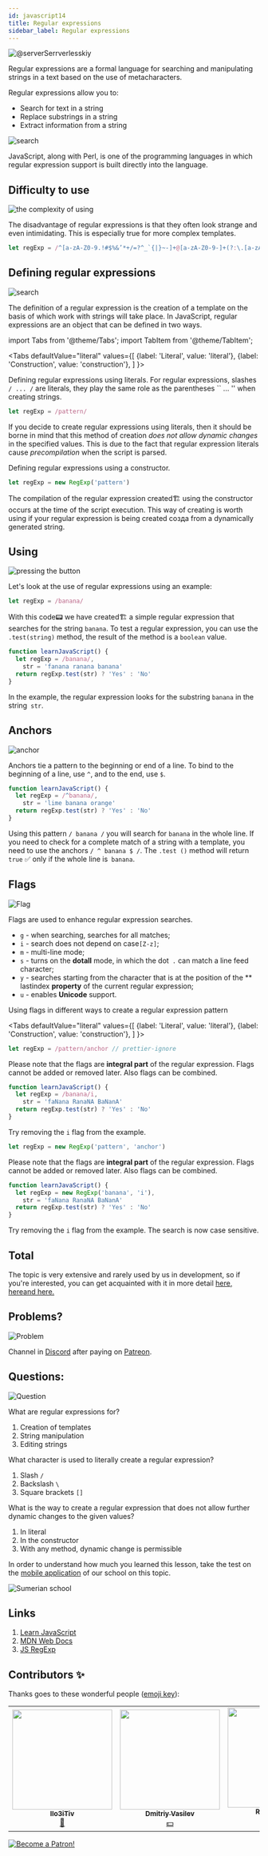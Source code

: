 ```yaml
---
id: javascript14
title: Regular expressions
sidebar_label: Regular expressions
---
```


![@serverSerrverlesskiy](/img/javascript/headers/13.jpg)

Regular expressions are a formal language for searching and manipulating strings in a text based on the use of metacharacters.

Regular expressions allow you to:

- Search for text in a string
- Replace substrings in a string
- Extract information from a string

![search](https://media.giphy.com/media/l46Cy1rHbQ92uuLXa/giphy.gif)

JavaScript, along with Perl, is one of the programming languages in which regular expression support is built directly into the language.

## Difficulty to use

![the complexity of using](https://media.giphy.com/media/5XYsIwzY00ONq/giphy.gif)

The disadvantage of regular expressions is that they often look strange and even intimidating. This is especially true for more complex templates.

```jsx
let regExp = /^[a-zA-Z0-9.!#$%&’*+/=?^_`{|}~-]+@[a-zA-Z0-9-]+(?:\.[a-zA-Z0-9-]+)*$/
```

## Defining regular expressions

![search](https://media.giphy.com/media/RMwYOO5e8pr1lhL8K7/giphy.gif)

The definition of a regular expression is the creation of a template on the basis of which work with strings will take place. In JavaScript, regular expressions are an object that can be defined in two ways.

import Tabs from '@theme/Tabs';
import TabItem from '@theme/TabItem';

<Tabs
defaultValue="literal"
values={[
{label: 'Literal', value: 'literal'},
{label: 'Construction', value: 'construction'},
]
}>
<TabItem value="literal">

Defining regular expressions using literals. For regular expressions, slashes `/ ... /` are literals, they play the same role as the parentheses `` ... '' when creating strings.

```jsx
let regExp = /pattern/
```

If you decide to create regular expressions using literals, then it should be borne in mind that this method of creation _does not allow dynamic changes_ in the specified values. This is due to the fact that regular expression literals cause _precompilation_ when the script is parsed.

  </TabItem>
  
  <TabItem value="construction">

Defining regular expressions using a constructor.

```jsx
let regExp = new RegExp('pattern')
```

The compilation of the regular expression created🏗️ using the constructor occurs at the time of the script execution. This way of creating is worth using if your regular expression is being created созда from a dynamically generated string.

  </TabItem>
</Tabs>

## Using

![pressing the button](https://media.giphy.com/media/12hhLP67q6PqCs/giphy.gif)

Let's look at the use of regular expressions using an example:

```jsx
let regExp = /banana/
```

With this code📟 we have created🏗️ a simple regular expression that searches for the string `banana`. To test a regular expression, you can use the `.test(string)` method, the result of the method is a `boolean` value.

```jsx live
function learnJavaScript() {
  let regExp = /banana/,
    str = 'fanana ranana banana'
  return regExp.test(str) ? 'Yes' : 'No'
}
```

In the example, the regular expression looks for the substring `banana` in the string` str`.

## Anchors

![anchor](https://media.giphy.com/media/3ohze1LSWrEGCML02Y/giphy.gif)

Anchors tie a pattern to the beginning or end of a line. To bind to the beginning of a line, use `^`, and to the end, use `$`.

```jsx live
function learnJavaScript() {
  let regExp = /^banana/,
    str = 'lime banana orange'
  return regExp.test(str) ? 'Yes' : 'No'
}
```

Using this pattern `/ banana /` you will search for `banana` in the whole line. If you need to check for a complete match of a string with a template, you need to use the anchors `/ ^ banana $ /`. The `.test ()` method will return `true` ✅ only if the whole line is` banana`.

## Flags

![Flag](https://media.giphy.com/media/ihRmRCxJuIi3pCORTL/giphy.gif)

Flags are used to enhance regular expression searches.

- `g` - when searching, searches for all matches;
- `i` - search does not depend on case`[Z-z]`;
- `m` - multi-line mode;
- `s` - turns on the **dotall** mode, in which the dot` .` can match a line feed character;
- `y` - searches starting from the character that is at the position of the ** lastindex **property** of the current regular expression;
- `u` - enables **Unicode** support.

Using flags in different ways to create a regular expression pattern

<Tabs
defaultValue="literal"
values={[
{label: 'Literal', value: 'literal'},
{label: 'Construction', value: 'construction'},
]
}>
<TabItem value="literal">

```jsx
let regExp = /pattern/anchor // prettier-ignore
```

Please note that the flags are **integral part** of the regular expression. Flags cannot be added or removed later. Also flags can be combined.

```jsx live
function learnJavaScript() {
  let regExp = /banana/i,
    str = 'faNana RanaNA BaNanA'
  return regExp.test(str) ? 'Yes' : 'No'
}
```

Try removing the `i` flag from the example.
</TabItem>
<TabItem value="construction">

```jsx
let regExp = new RegExp('pattern', 'anchor')
```

Please note that the flags are **integral part** of the regular expression. Flags cannot be added or removed later. Also flags can be combined.

```jsx live
function learnJavaScript() {
  let regExp = new RegExp('banana', 'i'),
    str = 'faNana RanaNA BaNanA'
  return regExp.test(str) ? 'Yes' : 'No'
}
```

Try removing the `i` flag from the example. The search is now case sensitive.
</TabItem>
</Tabs>

## Total

The topic is very extensive and rarely used by us in development, so if you're interested, you can get acquainted with it in more detail [here,](https://learn.javascript.ru/regular-expressions) [here](https://developer.mozilla.org/en/docs/Web/JavaScript/Guide/Regular_Expressions)[and here.](https://tuhub.ru/frontend/js-regexp)

## Problems?

![Problem](https://media.giphy.com/media/xTiTnGeUsWOEwsGoG4/giphy.gif)

Channel in [Discord](https://discord.gg/6GDAfXn) after paying on [Patreon](https://www.patreon.com/javascriptcamp).

## Questions:

![Question](https://media.giphy.com/media/l0HlRnAWXxn0MhKLK/giphy.gif)

What are regular expressions for?

1. Creation of templates
2. String manipulation
3. Editing strings

What character is used to literally create a regular expression?

1. Slash `/`
2. Backslash `\`
3. Square brackets `[]`

What is the way to create a regular expression that does not allow further dynamic changes to the given values?

1. In literal
2. In the constructor
3. With any method, dynamic change is permissible

In order to understand how much you learned this lesson, take the test on the [mobile application](http://onelink.to/njhc95) of our school on this topic.

![Sumerian school](/img/app.png)

## Links

1. [Learn JavaScript](https://learn.javascript.ru/regular-expressions)
2. [MDN Web Docs](https://developer.mozilla.org/ru/docs/Web/JavaScript/Guide/Regular_Expressions)
3. [JS RegExp](https://tuhub.ru/frontend/js-regexp)

## Contributors ✨

Thanks goes to these wonderful people ([emoji key](https://allcontributors.org/docs/en/emoji-key)):

<table>
  <tr> 
    <td align="center"><a href="https://github.com/IIo3iTiv"><img src="https://avatars1.githubusercontent.com/u/72025062?v=4?s=200" width="200px;" alt=""/><br /><sub><b>IIo3iTiv</b></sub></a><br /><a href="https://github.com/gHashTag/react-native-village/commits?author=IIo3iTiv" title="Documentation">📖</a></td>
    <td align="center"><a href="https://fullstackserverless.github.io/"><img src="https://avatars0.githubusercontent.com/u/6774813?v=4?s=200" width="200px;" alt=""/><br /><sub><b>Dmitriy Vasilev</b></sub></a><br /><a href="#financial-gHashTag" title="Financial">💵</a></td>
    <td align="center"><a href="https://github.com/Resoner2005"><img src="https://avatars1.githubusercontent.com/u/75675814?v=4?s=200" width="200px;" alt=""/><br /><sub><b>Resoner2005</b></sub></a><br /><a href="https://github.com/gHashTag/react-native-village/issues?q=author%3AResoner2005" title="Bug reports">🐛 🎨 🖋</a></td>
    <td align="center"><a href="https://github.com/Navernoss"><img src="https://avatars0.githubusercontent.com/u/75784137?v=4?s=200" width="200px;" alt=""/><br /><sub><b>Navernoss</b></sub></a><br /><a href="#content-Navernoss" title="Content">🖋 🐛 🎨 </a></td>
  </tr>
  
</table>

[![Become a Patron!](/img/logo/patreon.jpg)](https://www.patreon.com/bePatron?u=31769291)
